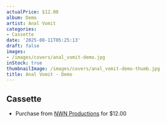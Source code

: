 ```yaml
---
actualPrice: $12.00
album: Demo
artist: Anal Vomit
categories:
- Cassette
date: '2025-08-11T05:25:13'
draft: false
images:
- /images/covers/anal_vomit-demo.jpg
inStock: true
thumbnailImage: /images/covers/anal_vomit-demo-thumb.jpg
title: Anal Vomit - Demo
---
```


## Cassette
* Purchase from [NWN Productions](http://shop.nwnprod.com/index.php?route=product/product&path=73&product_id=61001&sort=pd.name&order=ASC) for $12.00
